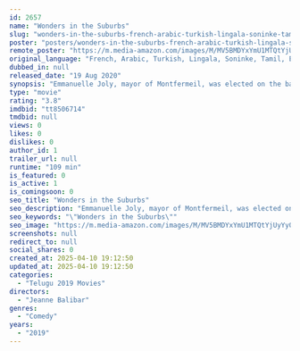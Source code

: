 ```yaml
---
id: 2657
name: "Wonders in the Suburbs"
slug: "wonders-in-the-suburbs-french-arabic-turkish-lingala-soninke-tamil-english-movie-download"
poster: "posters/wonders-in-the-suburbs-french-arabic-turkish-lingala-soninke-tamil-english-2019.jpg"
remote_poster: "https://m.media-amazon.com/images/M/MV5BMDYxYmU1MTQtYjUyYy00OWIxLThjNDktM2ZiY2I1YzI2YzAxXkEyXkFqcGc@._V1_SX300.jpg"
original_language: "French, Arabic, Turkish, Lingala, Soninke, Tamil, English"
dubbed_in: null
released_date: "19 Aug 2020"
synopsis: "Emmanuelle Joly, mayor of Montfermeil, was elected on the background of an original political program. But the personal difficulties of the members of the municipal team rub off on the implementation of this unprecedented policy."
type: "movie"
rating: "3.8"
imdbid: "tt8506714"
tmdbid: null
views: 0
likes: 0
dislikes: 0
author_id: 1
trailer_url: null
runtime: "109 min"
is_featured: 0
is_active: 1
is_comingsoon: 0
seo_title: "Wonders in the Suburbs"
seo_description: "Emmanuelle Joly, mayor of Montfermeil, was elected on the background of an original political program. But the personal difficulties of the members of the municipal team rub off on the implementation of this unprecedented policy."
seo_keywords: "\"Wonders in the Suburbs\""
seo_image: "https://m.media-amazon.com/images/M/MV5BMDYxYmU1MTQtYjUyYy00OWIxLThjNDktM2ZiY2I1YzI2YzAxXkEyXkFqcGc@._V1_SX300.jpg"
screenshots: null
redirect_to: null
social_shares: 0
created_at: 2025-04-10 19:12:50
updated_at: 2025-04-10 19:12:50
categories:
  - "Telugu 2019 Movies"
directors:
  - "Jeanne Balibar"
genres:
  - "Comedy"
years:
  - "2019"
---
```

